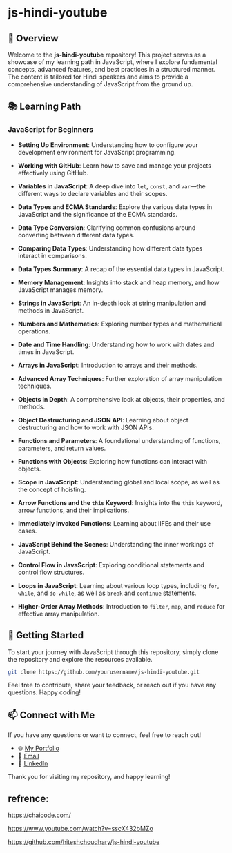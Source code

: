 # js-hindi-youtube

## 🌟 Overview
Welcome to the **js-hindi-youtube** repository! This project serves as a showcase of my learning path in JavaScript, where I explore fundamental concepts, advanced features, and best practices in a structured manner. The content is tailored for Hindi speakers and aims to provide a comprehensive understanding of JavaScript from the ground up.

## 📚 Learning Path

### JavaScript for Beginners

- **Setting Up Environment**: Understanding how to configure your development environment for JavaScript programming.
  
- **Working with GitHub**: Learn how to save and manage your projects effectively using GitHub.

- **Variables in JavaScript**: A deep dive into `let`, `const`, and `var`—the different ways to declare variables and their scopes.

- **Data Types and ECMA Standards**: Explore the various data types in JavaScript and the significance of the ECMA standards.

- **Data Type Conversion**: Clarifying common confusions around converting between different data types.

- **Comparing Data Types**: Understanding how different data types interact in comparisons.

- **Data Types Summary**: A recap of the essential data types in JavaScript.

- **Memory Management**: Insights into stack and heap memory, and how JavaScript manages memory.

- **Strings in JavaScript**: An in-depth look at string manipulation and methods in JavaScript.

- **Numbers and Mathematics**: Exploring number types and mathematical operations.

- **Date and Time Handling**: Understanding how to work with dates and times in JavaScript.

- **Arrays in JavaScript**: Introduction to arrays and their methods.

- **Advanced Array Techniques**: Further exploration of array manipulation techniques.

- **Objects in Depth**: A comprehensive look at objects, their properties, and methods.

- **Object Destructuring and JSON API**: Learning about object destructuring and how to work with JSON APIs.

- **Functions and Parameters**: A foundational understanding of functions, parameters, and return values.

- **Functions with Objects**: Exploring how functions can interact with objects.

- **Scope in JavaScript**: Understanding global and local scope, as well as the concept of hoisting.

- **Arrow Functions and the `this` Keyword**: Insights into the `this` keyword, arrow functions, and their implications.

- **Immediately Invoked Functions**: Learning about IIFEs and their use cases.

- **JavaScript Behind the Scenes**: Understanding the inner workings of JavaScript.

- **Control Flow in JavaScript**: Exploring conditional statements and control flow structures.

- **Loops in JavaScript**: Learning about various loop types, including `for`, `while`, and `do-while`, as well as `break` and `continue` statements.

- **Higher-Order Array Methods**: Introduction to `filter`, `map`, and `reduce` for effective array manipulation.

## 🚀 Getting Started

To start your journey with JavaScript through this repository, simply clone the repository and explore the resources available. 

```bash
git clone https://github.com/yourusername/js-hindi-youtube.git
```
Feel free to contribute, share your feedback, or reach out if you have any questions. Happy coding!

## 📫 Connect with Me
If you have any questions or want to connect, feel free to reach out!

- 🌐 [My Portfolio](https://moxikavaghela.github.io/myportfolio/)
- 📧 [Email](mailto:moxikavaghela15123@gmail.com)
- 💼 [LinkedIn](https://www.linkedin.com/in/moxikavaghela/)

Thank you for visiting my repository, and happy learning!

## refrence:
https://chaicode.com/

https://www.youtube.com/watch?v=sscX432bMZo

https://github.com/hiteshchoudhary/js-hindi-youtube
